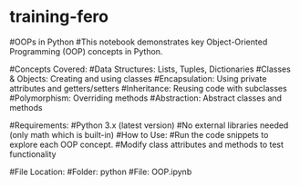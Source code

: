 # training-fero
#OOPs in Python
#This notebook demonstrates key Object-Oriented Programming (OOP) concepts in Python.

#Concepts Covered:
#Data Structures: Lists, Tuples, Dictionaries
#Classes & Objects: Creating and using classes
#Encapsulation: Using private attributes and getters/setters
#Inheritance: Reusing code with subclasses
#Polymorphism: Overriding methods
#Abstraction: Abstract classes and methods

#Requirements:
#Python 3.x (latest version)
#No external libraries needed (only math which is built-in)
#How to Use:
#Run the code snippets to explore each OOP concept.
#Modify class attributes and methods to test functionality

#File Location:
#Folder: python
#File: OOP.ipynb
